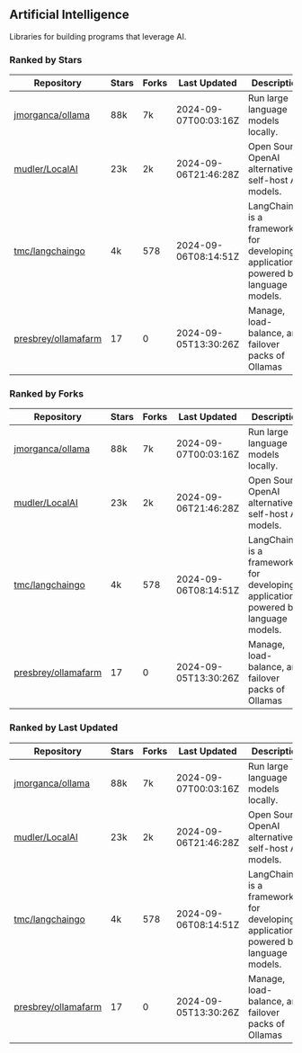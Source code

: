 ## Artificial Intelligence

Libraries for building programs that leverage AI.

### Ranked by Stars

| Repository | Stars | Forks | Last Updated | Description | 
|------------|-------|-------|--------------|-------------|
| [jmorganca/ollama](https://github.com/jmorganca/ollama) | 88k | 7k | 2024-09-07T00:03:16Z |  Run large language models locally. |
| [mudler/LocalAI](https://github.com/mudler/LocalAI) | 23k | 2k | 2024-09-06T21:46:28Z |  Open Source OpenAI alternative, self-host AI models. |
| [tmc/langchaingo](https://github.com/tmc/langchaingo) | 4k | 578 | 2024-09-06T08:14:51Z |  LangChainGo is a framework for developing applications powered by language models. |
| [presbrey/ollamafarm](https://github.com/presbrey/ollamafarm) | 17 | 0 | 2024-09-05T13:30:26Z |  Manage, load-balance, and failover packs of Ollamas |

### Ranked by Forks

| Repository | Stars | Forks | Last Updated | Description | 
|------------|-------|-------|--------------|-------------|
| [jmorganca/ollama](https://github.com/jmorganca/ollama) | 88k | 7k | 2024-09-07T00:03:16Z |  Run large language models locally. |
| [mudler/LocalAI](https://github.com/mudler/LocalAI) | 23k | 2k | 2024-09-06T21:46:28Z |  Open Source OpenAI alternative, self-host AI models. |
| [tmc/langchaingo](https://github.com/tmc/langchaingo) | 4k | 578 | 2024-09-06T08:14:51Z |  LangChainGo is a framework for developing applications powered by language models. |
| [presbrey/ollamafarm](https://github.com/presbrey/ollamafarm) | 17 | 0 | 2024-09-05T13:30:26Z |  Manage, load-balance, and failover packs of Ollamas |

### Ranked by Last Updated

| Repository | Stars | Forks | Last Updated | Description | 
|------------|-------|-------|--------------|-------------|
| [jmorganca/ollama](https://github.com/jmorganca/ollama) | 88k | 7k | 2024-09-07T00:03:16Z |  Run large language models locally. |
| [mudler/LocalAI](https://github.com/mudler/LocalAI) | 23k | 2k | 2024-09-06T21:46:28Z |  Open Source OpenAI alternative, self-host AI models. |
| [tmc/langchaingo](https://github.com/tmc/langchaingo) | 4k | 578 | 2024-09-06T08:14:51Z |  LangChainGo is a framework for developing applications powered by language models. |
| [presbrey/ollamafarm](https://github.com/presbrey/ollamafarm) | 17 | 0 | 2024-09-05T13:30:26Z |  Manage, load-balance, and failover packs of Ollamas |

